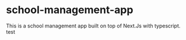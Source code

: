 # school-management-app
This is a school management app built on top of Next.Js with typescript. 
test